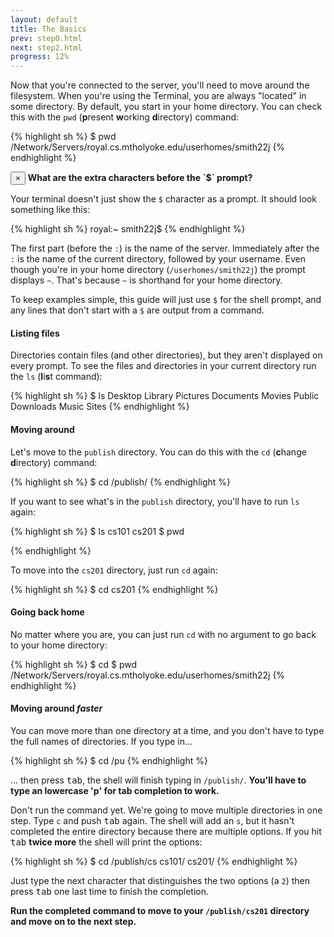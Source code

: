 ```yaml
---
layout: default
title: The Basics
prev: step0.html
next: step2.html
progress: 12%
---
```


Now that you're connected to the server, you'll need to move around the filesystem. When you're using the Terminal, you are always "located" in some directory. By default, you start in your home directory. You can check this with the `pwd` (**p**resent **w**orking **d**irectory) command:

{% highlight sh %}
$ pwd
/Network/Servers/royal.cs.mtholyoke.edu/userhomes/smith22j
{% endhighlight %}


  <div class="alert alert-dismissable alert-success">
    <button type="button" class="close" data-dismiss="alert">×</button>
    <strong>What are the extra characters before the `$` prompt?</strong>


Your terminal doesn't just show the `$` character as a prompt. It should look something like this:

{% highlight sh %}
royal:~ smith22j$
{% endhighlight %}

The first part (before the `:`) is the name of the server. Immediately after the `:` is the name of the current directory, followed by your username. Even though you're in your home directory (`/userhomes/smith22j`) the prompt displays `~`. That's because `~` is shorthand for your home directory.

To keep examples simple, this guide will just use `$` for the shell prompt, and any lines that don't start with a `$` are output from a command.


  </div>


#### Listing files

Directories contain files (and other directories), but they aren't displayed on every prompt. To see the files and directories in your current directory run the `ls` (**l**i**s**t command):

{% highlight sh %}
$ ls
Desktop     Library   Pictures
Documents   Movies    Public
Downloads   Music     Sites
{% endhighlight %}

#### Moving around

Let's move to the `publish` directory. You can do this with the `cd` (**c**hange **d**irectory) command:

{% highlight sh %}
$ cd /publish/
{% endhighlight %}

If you want to see what's in the `publish` directory, you'll have to run `ls` again:

{% highlight sh %}
$ ls
cs101    cs201
$ pwd

{% endhighlight %}

To move into the `cs201` directory, just run `cd` again:

{% highlight sh %}
$ cd cs201
{% endhighlight %}

#### Going back home

No matter where you are, you can just run `cd` with no argument to go back to your home directory:

{% highlight sh %}
$ cd
$ pwd
/Network/Servers/royal.cs.mtholyoke.edu/userhomes/smith22j
{% endhighlight %}

#### Moving around *faster*

You can move more than one directory at a time, and you don't have to type the full names of directories. If you type in...

{% highlight sh %}
$ cd /pu
{% endhighlight %}

... then press <kbd>tab</kbd>, the shell will finish typing in `/publish/`. **You'll have to type an lowercase 'p' for tab completion to work.**

Don't run the command yet. We're going to move multiple directories in one step. Type `c` and push <kbd>tab</kbd> again. The shell will add an `s`, but it hasn't completed the entire directory because there are multiple options. If you hit <kbd>tab</kbd> **twice more** the shell will print the options:

{% highlight sh %}
$ cd /publish/cs
cs101/ cs201/
{% endhighlight %}

Just type the next character that distinguishes the two options (a `2`) then press <kbd>tab</kbd> one last time to finish the completion.

<strong>Run the completed command to move to your `/publish/cs201` directory and move on to the next step.</strong>
